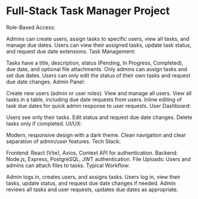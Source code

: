 ﻿# Full-Stack Task Manager Project

Role-Based Access:

Admins can create users, assign tasks to specific users, view all tasks, and manage due dates.
Users can view their assigned tasks, update task status, and request due date extensions.
Task Management:

Tasks have a title, description, status (Pending, In Progress, Completed), due date, and optional file attachments.
Only admins can assign tasks and set due dates.
Users can only edit the status of their own tasks and request due date changes.
Admin Panel:

Create new users (admin or user roles).
View and manage all users.
View all tasks in a table, including due date requests from users.
Inline editing of task due dates for quick admin response to user requests.
User Dashboard:

Users see only their tasks.
Edit status and request due date changes.
Delete tasks only if completed.
UI/UX:

Modern, responsive design with a dark theme.
Clean navigation and clear separation of admin/user features.
Tech Stack:

Frontend: React (Vite), Axios, Context API for authentication.
Backend: Node.js, Express, PostgreSQL, JWT authentication.
File Uploads: Users and admins can attach files to tasks.
Typical Workflow:

Admin logs in, creates users, and assigns tasks.
Users log in, view their tasks, update status, and request due date changes if needed.
Admin reviews all tasks and user requests, updates due dates as appropriate.
